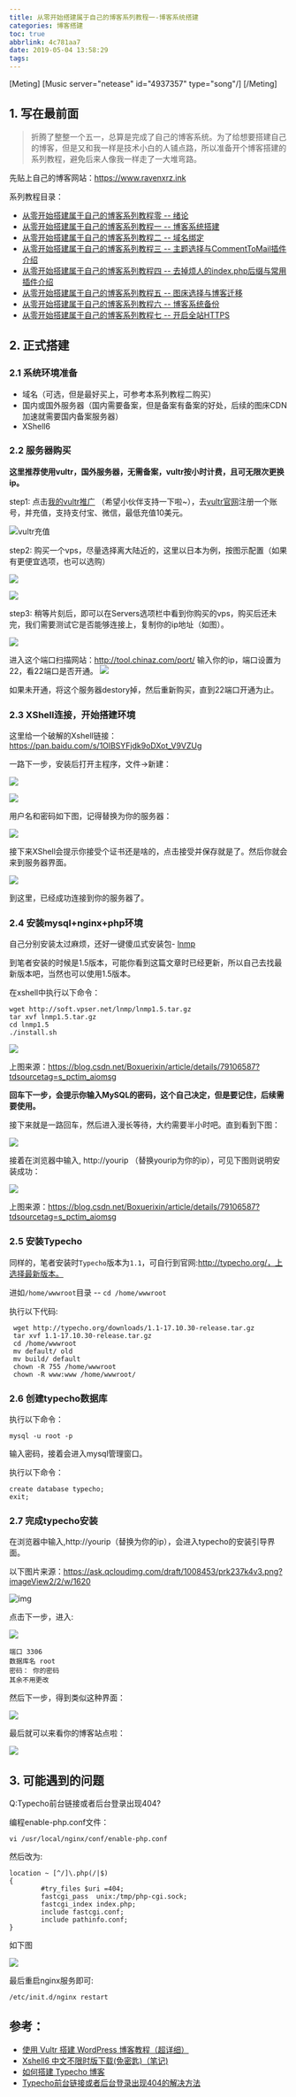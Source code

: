 ```yaml
---
title: 从零开始搭建属于自己的博客系列教程一-博客系统搭建
categories: 博客搭建
toc: true
abbrlink: 4c781aa7
date: 2019-05-04 13:58:29
tags:
---
```


[Meting]
[Music server="netease" id="4937357" type="song"/]
[/Meting]

## 1.  写在最前面
<!-- more -->
> 折腾了整整一个五一，总算是完成了自己的博客系统。为了给想要搭建自己的博客，但是又和我一样是技术小白的人铺点路，所以准备开个博客搭建的系列教程，避免后来人像我一样走了一大堆弯路。

先贴上自己的博客网站：https://www.ravenxrz.ink   

系列教程目录：

- [从零开始搭建属于自己的博客系列教程零 -- 绪论](https://www.ravenxrz.ink/archives/b5eb44b9.html)
- [从零开始搭建属于自己的博客系列教程一 -- 博客系统搭建](https://www.ravenxrz.ink/archives/4c781aa7.html)
- [从零开始搭建属于自己的博客系列教程二 -- 域名绑定](https://www.ravenxrz.ink/archives/1cbfa5af.html)
- [从零开始搭建属于自己的博客系列教程三 -- 主题选择与CommentToMail插件介绍](https://www.ravenxrz.ink/archives/9f4d945c.html)
- [从零开始搭建属于自己的博客系列教程四 -- 去掉烦人的index.php后缀与常用插件介绍](https://www.ravenxrz.ink/archives/e8deae94.html)
- [从零开始搭建属于自己的博客系列教程五 -- 图床选择与博客迁移](https://www.ravenxrz.ink/archives/3cc5aa32.html)
- [从零开始搭建属于自己的博客系列教程六 -- 博客系统备份](https://www.ravenxrz.ink/archives/11c4d80.html)
- [从零开始搭建属于自己的博客系列教程七 -- 开启全站HTTPS](https://www.ravenxrz.ink/archives/1eb3d9.html)

## 2.  正式搭建

### 2.1  系统环境准备

- 域名（可选，但是最好买上，可参考本系列教程二购买）
- 国内或国外服务器（国内需要备案，但是备案有备案的好处，后续的图床CDN加速就需要国内备案服务器）
- XShell6

### 2.2  服务器购买

**这里推荐使用vultr，国外服务器，无需备案，vultr按小时计费，且可无限次更换ip。**

step1: 点击[我的vultr推广](https://www.vultr.com/?ref=7744129) （希望小伙伴支持一下啦~），去[vultr官网](https://my.vultr.com)注册一个账号，并充值，支持支付宝、微信，最低充值10美元。

![vultr充值](https://pic.superbed.cn/item/5cfbacd2451253d178d942d3.png)

step2: 购买一个vps，尽量选择离大陆近的，这里以日本为例，按图示配置（如果有更便宜选项，也可以选购）

![](https://pic.superbed.cn/item/5cfbacd3451253d178d9431e.png)

![](https://pic.superbed.cn/item/5cfbacd5451253d178d9435e.png)

step3: 稍等片刻后，即可以在Servers选项栏中看到你购买的vps，购买后还未完，我们需要测试它是否能够连接上，复制你的ip地址（如图）。

![](https://pic.superbed.cn/item/5cfbacd7451253d178d943a5.png)

进入这个端口扫描网站：http://tool.chinaz.com/port/
输入你的ip，端口设置为22，看22端口是否开通。
![](https://pic.superbed.cn/item/5cfbacd9451253d178d943e5.png)

如果未开通，将这个服务器destory掉，然后重新购买，直到22端口开通为止。


### 2.3  XShell连接，开始搭建环境

这里给一个破解的Xshell链接：https://pan.baidu.com/s/1OlBSYFjdk9oDXot_V9VZUg

一路下一步，安装后打开主程序，文件->新建：

![](https://pic.superbed.cn/item/5cfbacda451253d178d94422.png)

![](https://pic3.superbed.cn/item/5cfbacdc451253d178d94462.png)

用户名和密码如下图，记得替换为你的服务器：

![](https://pic.superbed.cn/item/5cfbace2451253d178d944f3.png)

接下来XShell会提示你接受个证书还是啥的，点击接受并保存就是了。然后你就会来到服务器界面。

  ![](https://pic.superbed.cn/item/5cfbace4451253d178d94532.png)

到这里，已经成功连接到你的服务器了。

### 2.4 安装mysql+nginx+php环境

自己分别安装太过麻烦，还好一键傻瓜式安装包- [lnmp](https://lnmp.org/)

到笔者安装的时候是1.5版本，可能你看到这篇文章时已经更新，所以自己去找最新版本吧，当然也可以使用1.5版本。

在xshell中执行以下命令：

```
wget http://soft.vpser.net/lnmp/lnmp1.5.tar.gz
tar xvf lnmp1.5.tar.gz
cd lnmp1.5
./install.sh
```

![](http://upload-images.jianshu.io/upload_images/606686-e97fffd23200f958.png?imageMogr2/auto-orient/strip%7CimageView2/2/w/1240)

上图来源：https://blog.csdn.net/Boxuerixin/article/details/79106587?tdsourcetag=s_pctim_aiomsg

**回车下一步，会提示你输入MySQL的密码，这个自己决定，但是要记住，后续需要使用。**

接下来就是一路回车，然后进入漫长等待，大约需要半小时吧。直到看到下图：

![](https://pic3.superbed.cn/item/5cfbace5451253d178d94567.png)

接着在浏览器中输入, http://yourip （替换yourip为你的ip），可见下图则说明安装成功：

![](http://upload-images.jianshu.io/upload_images/606686-5b44be3c96513f34.png?imageMogr2/auto-orient/strip%7CimageView2/2/w/1240)

上图来源：https://blog.csdn.net/Boxuerixin/article/details/79106587?tdsourcetag=s_pctim_aiomsg

### 2.5  安装Typecho

同样的，笔者安装时`Typecho`版本为`1.1`，可自行到官网:http://typecho.org/，上选择最新版本。

进如`/home/wwwroot`目录 -- `cd /home/wwwroot`

执行以下代码:

```
 wget http://typecho.org/downloads/1.1-17.10.30-release.tar.gz
 tar xvf 1.1-17.10.30-release.tar.gz 
 cd /home/wwwroot
 mv default/ old
 mv build/ default
 chown -R 755 /home/wwwroot
 chown -R www:www /home/wwwroot/
```

### 2.6  创建typecho数据库

执行以下命令：

`mysql -u root -p`

输入密码，接着会进入mysql管理窗口。

执行以下命令：

```
create database typecho;
exit;
```

### 2.7 完成typecho安装

在浏览器中输入,http://yourip（替换为你的ip），会进入typecho的安装引导界面。

以下图片来源：https://ask.qcloudimg.com/draft/1008453/prk237k4v3.png?imageView2/2/w/1620

![img](https://ask.qcloudimg.com/draft/1008453/prk237k4v3.png?imageView2/2/w/1620)

点击下一步，进入:

![](https://upload-images.jianshu.io/upload_images/3778244-94a8170cbabc82d1.png?imageMogr2/auto-orient/strip%7CimageView2/2/w/1000/format/webp)

```
端口 3306
数据库名 root
密码： 你的密码
其余不用更改
```

然后下一步，得到类似这种界面：

![](https://pic.superbed.cn/item/5cfbace7451253d178d945a5.png)

最后就可以来看你的博客站点啦：

![](https://ask.qcloudimg.com/draft/1008453/ekmy1frrd9.png?imageView2/2/w/1620)

## 3. 可能遇到的问题

Q:Typecho前台链接或者后台登录出现404?

编程enable-php.conf文件：

`vi /usr/local/nginx/conf/enable-php.conf`

然后改为:

```
location ~ [^/]\.php(/|$)
{
        #try_files $uri =404;
        fastcgi_pass  unix:/tmp/php-cgi.sock;
        fastcgi_index index.php;
        include fastcgi.conf;
        include pathinfo.conf;
}
```

如下图

![](https://pic.superbed.cn/item/5cfbace8451253d178d945e9.png)

最后重启nginx服务即可:

```
/etc/init.d/nginx restart
```



## 参考：

- [使用 Vultr 搭建 WordPress 博客教程（超详细）](https://blog.csdn.net/Boxuerixin/article/details/79106587?tdsourcetag=s_pctim_aiomsg)
- [Xshell6 中文不限时版下载(免密匙)（笔记)](https://blog.csdn.net/qq_31362105/article/details/80706750)
- [如何搭建 Typecho 博客](https://cloud.tencent.com/developer/article/1356132)
- [Typecho前台链接或者后台登录出现404的解决方法](https://boke112.com/5112.html)

